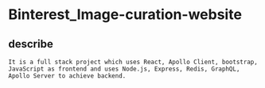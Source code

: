 # Binterest_Image-curation-website

## describe
    It is a full stack project which uses React, Apollo Client, bootstrap, JavaScript as frontend and uses Node.js, Express, Redis, GraphQL,  Apollo Server to achieve backend.
